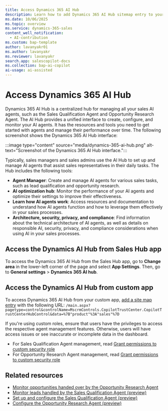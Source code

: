 ```yaml
---
title: Access Dynamics 365 AI Hub
description: Learn how to add Dynamics 365 AI Hub sitemap entry to your custom app to manage your sales AI agents.
ms.date: 10/06/2025
ms.topic: overview
ms.service: dynamics-365-sales
content_well_notification:
  - AI-contribution
ms.custom: bap-template
author: lavanyakr01
ms.author: lavanyakr
ms.reviewer: lavanyakr
search.app: salescopilot-docs
ms.collection: bap-ai-copilot
ai-usage: ai-assisted
---
```


# Access Dynamics 365 AI Hub

Dynamics 365 AI Hub is a centralized hub for managing all your sales AI agents, such as the Sales Qualification Agent and Opportunity Research Agent. The AI Hub provides a unified interface to create, configure, and monitor your AI agents. It has the resources and tools you need to get started with agents and manage their performance over time. The following screenshot shows the Dynamics 365 AI Hub interface:

:::image type="content" source="media/dynamics-365-ai-hub.png" alt-text="Screenshot of the Dynamics 365 AI Hub interface.":::

Typically, sales managers and sales admins use the AI Hub to set up and manage AI agents that assist sales representatives in their daily tasks. The Hub includes the following tools:

- **Agent Manager**: Create and manage AI agents for various sales tasks, such as lead qualification and opportunity research.
- **AI optimization hub**: Monitor the performance of your AI agents and optimize their settings to improve their effectiveness.
- **Learn how AI agents work**: Access resources and documentation to understand how AI agents function and how to leverage them effectively in your sales processes.
- **Architecture, security, privacy, and compliance**: Find information about the technical architecture of AI agents, as well as details on responsible AI, security, privacy, and compliance considerations when using AI in your sales processes.

## Access the Dynamics AI Hub from Sales Hub app

To access the Dynamics 365 AI Hub from the Sales Hub app, go to **Change area** in the lower-left corner of the page and select **App Settings**. Then, go to **General settings** > **Dynamics 365 AI hub**.

## Access the Dynamics AI Hub from custom app

To access Dynamics 365 AI Hub from your custom app, [add a site map entry](add-custom-site-map.md) with the following URL:
`/main.aspx?pagetype=control&controlName=MscrmControls.CopilotTrustCenter.CopilotTrustCenterHubControl&data=%7B"product"%3A"sales"%7D`

If you're using custom roles, ensure that users have the privileges to access the respective agent management features. Otherwise, users will have access issues or see inaccurate or incomplete data in the dashboard.

- For Sales Qualification Agent management, read [Grant permissions to custom security role](configure-sales-qualification-agent.md#grant-permissions-to-custom-security-role)
- For Opportunity Research Agent management, read [Grant permissions to custom security role](configure-opportunity-research-agent.md#grant-permissions-to-custom-security-role)


## Related resources

- [Monitor opportunities handed over by the Opportunity Research Agent](monitor-opportunity-agent.md) 
- [Monitor leads handled by the Sales Qualification Agent (preview)](monitor-leads-by-sales-qualification-agent.md)
- [Set up and configure the Sales Qualification Agent (preview)](configure-sales-qualification-agent.md)
- [Configure the Opportunity Research Agent (preview)](configure-opportunity-research-agent.md)